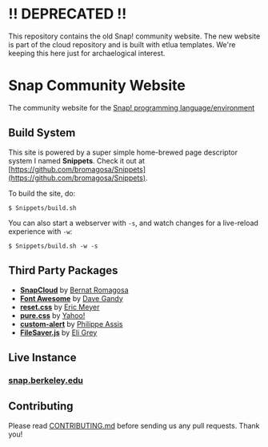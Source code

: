 # !! DEPRECATED !!

This repository contains the old Snap! community website. The new website is part of the cloud repository and is built with etlua templates. We're keeping this here just for archaelogical interest.

# Snap Community Website

The community website for the [Snap! programming language/environment](https://github.com/jmoenig/Snap)

## Build System

This site is powered by a super simple home-brewed page descriptor system I named **Snippets**. Check it out at [https://github.com/bromagosa/Snippets](https://github.com/bromagosa/Snippets).

To build the site, do:

```
$ Snippets/build.sh
```

You can also start a webserver with `-s`, and watch changes for a live-reload experience with `-w`:

```
$ Snippets/build.sh -w -s
```

## Third Party Packages

* **[SnapCloud](https://github.com/bromagosa/SnapCloud)** by [Bernat Romagosa](https://bromagosa.github.io)
* **[Font Awesome](fontawesome.io)** by [Dave Gandy](https://github.com/davegandy)
* **[reset.css](http://meyerweb.com/eric/tools/css/reset/)** by [Eric Meyer](http://meyerweb.com/)
* **[pure.css](http://purecss.io)** by [Yahoo!](http://yahoo.com)
* **[custom-alert](https://github.com/PhilippeAssis/custom-alert)** by [Philippe Assis](https://github.com/PhilippeAssis)
* **[FileSaver.js](https://github.com/eligrey/FileSaver.js)** by [Eli Grey](https://github.com/eligrey)

## Live Instance

### [snap.berkeley.edu](https://snap.berkeley.edu)

## Contributing
Please read [CONTRIBUTING.md](CONTRIBUTING.md) before sending us any pull requests. Thank you!
